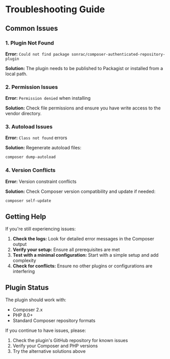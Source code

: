 # Troubleshooting Guide

## Common Issues

### 1. Plugin Not Found

**Error:** `Could not find package sonrac/composer-authenticated-repository-plugin`

**Solution:** The plugin needs to be published to Packagist or installed from a local path.

### 2. Permission Issues

**Error:** `Permission denied` when installing

**Solution:** Check file permissions and ensure you have write access to the vendor directory.

### 3. Autoload Issues

**Error:** `Class not found` errors

**Solution:** Regenerate autoload files:

```bash
composer dump-autoload
```

### 4. Version Conflicts

**Error:** Version constraint conflicts

**Solution:** Check Composer version compatibility and update if needed:

```bash
composer self-update
```

## Getting Help

If you're still experiencing issues:

1. **Check the logs:** Look for detailed error messages in the Composer output
2. **Verify your setup:** Ensure all prerequisites are met
3. **Test with a minimal configuration:** Start with a simple setup and add complexity
4. **Check for conflicts:** Ensure no other plugins or configurations are interfering

## Plugin Status

The plugin should work with:
- Composer 2.x
- PHP 8.0+
- Standard Composer repository formats

If you continue to have issues, please:
1. Check the plugin's GitHub repository for known issues
2. Verify your Composer and PHP versions
3. Try the alternative solutions above 
